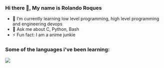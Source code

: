 ### Hi there 👋, My name is Rolando Roques

- 🌱 I’m currently learning low level programming, high level programming and engineering devops
- 💬 Ask me about C, Python, Bash
- ⚡ Fun fact: I am a anime junkie 

### Some of the languages i've been learning:
![](https://www.google.com/imgres?imgurl=https%3A%2F%2Fwww.jalalmhz.ir%2Fwp-content%2Fuploads%2F2021%2F05%2FIntroduction-to-C-programming-language.png&imgrefurl=https%3A%2F%2Fwww.jalalmhz.ir%2Fweb-design-and-development%2Fintroduction-to-c-programming-language%2F2021%2F05%2F19%2F&tbnid=lv9izUZ5HjytdM&vet=12ahUKEwjGhfDggP_yAhVIwikDHTMCB_wQMygIegUIARDcAQ..i&docid=Qsh2RdalrfFO2M&w=2000&h=2000&q=C%20language&client=ubuntu&ved=2ahUKEwjGhfDggP_yAhVIwikDHTMCB_wQMygIegUIARDcAQ)

